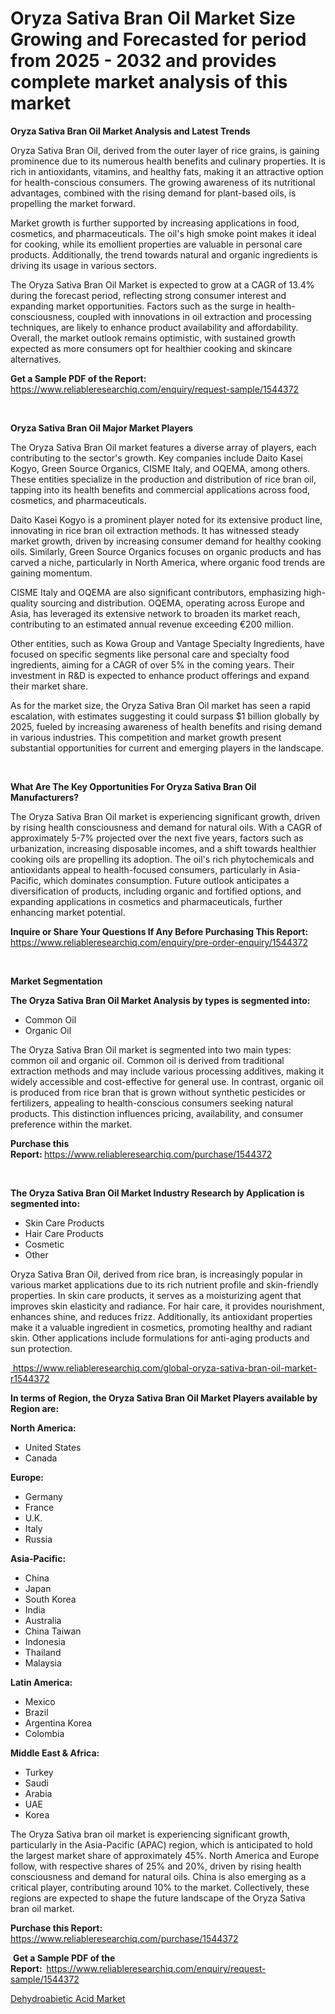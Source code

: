 <p><h1>Oryza Sativa Bran Oil Market Size Growing and Forecasted for period from 2025 - 2032 and provides complete market analysis of this market</h1></p><p><strong>Oryza Sativa Bran Oil Market Analysis and Latest Trends</strong></p>
<p><p>Oryza Sativa Bran Oil, derived from the outer layer of rice grains, is gaining prominence due to its numerous health benefits and culinary properties. It is rich in antioxidants, vitamins, and healthy fats, making it an attractive option for health-conscious consumers. The growing awareness of its nutritional advantages, combined with the rising demand for plant-based oils, is propelling the market forward.</p><p>Market growth is further supported by increasing applications in food, cosmetics, and pharmaceuticals. The oil's high smoke point makes it ideal for cooking, while its emollient properties are valuable in personal care products. Additionally, the trend towards natural and organic ingredients is driving its usage in various sectors.</p><p>The Oryza Sativa Bran Oil Market is expected to grow at a CAGR of 13.4% during the forecast period, reflecting strong consumer interest and expanding market opportunities. Factors such as the surge in health-consciousness, coupled with innovations in oil extraction and processing techniques, are likely to enhance product availability and affordability. Overall, the market outlook remains optimistic, with sustained growth expected as more consumers opt for healthier cooking and skincare alternatives.</p></p>
<p><strong>Get a Sample PDF of the Report:&nbsp;</strong> <a href="https://www.reliableresearchiq.com/enquiry/request-sample/1544372?utm_campaign=2293&utm_medium=2&utm_source=Github&utm_content=ia&utm_term=31032025&utm_id=oryza-sativa-bran-oil">https://www.reliableresearchiq.com/enquiry/request-sample/1544372</a></p>
<p>&nbsp;</p>
<p><strong>Oryza Sativa Bran Oil Major Market Players</strong></p>
<p><p>The Oryza Sativa Bran Oil market features a diverse array of players, each contributing to the sector's growth. Key companies include Daito Kasei Kogyo, Green Source Organics, CISME Italy, and OQEMA, among others. These entities specialize in the production and distribution of rice bran oil, tapping into its health benefits and commercial applications across food, cosmetics, and pharmaceuticals.</p><p>Daito Kasei Kogyo is a prominent player noted for its extensive product line, innovating in rice bran oil extraction methods. It has witnessed steady market growth, driven by increasing consumer demand for healthy cooking oils. Similarly, Green Source Organics focuses on organic products and has carved a niche, particularly in North America, where organic food trends are gaining momentum.</p><p>CISME Italy and OQEMA are also significant contributors, emphasizing high-quality sourcing and distribution. OQEMA, operating across Europe and Asia, has leveraged its extensive network to broaden its market reach, contributing to an estimated annual revenue exceeding €200 million.</p><p>Other entities, such as Kowa Group and Vantage Specialty Ingredients, have focused on specific segments like personal care and specialty food ingredients, aiming for a CAGR of over 5% in the coming years. Their investment in R&D is expected to enhance product offerings and expand their market share.</p><p>As for the market size, the Oryza Sativa Bran Oil market has seen a rapid escalation, with estimates suggesting it could surpass $1 billion globally by 2025, fueled by increasing awareness of health benefits and rising demand in various industries. This competition and market growth present substantial opportunities for current and emerging players in the landscape.</p></p>
<p>&nbsp;</p>
<p><strong>What Are The Key Opportunities For Oryza Sativa Bran Oil Manufacturers?</strong></p>
<p><p>The Oryza Sativa Bran Oil market is experiencing significant growth, driven by rising health consciousness and demand for natural oils. With a CAGR of approximately 5-7% projected over the next five years, factors such as urbanization, increasing disposable incomes, and a shift towards healthier cooking oils are propelling its adoption. The oil's rich phytochemicals and antioxidants appeal to health-focused consumers, particularly in Asia-Pacific, which dominates consumption. Future outlook anticipates a diversification of products, including organic and fortified options, and expanding applications in cosmetics and pharmaceuticals, further enhancing market potential.</p></p>
<p><strong>Inquire or Share Your Questions If Any Before Purchasing This Report:</strong> <a href="https://www.reliableresearchiq.com/enquiry/pre-order-enquiry/1544372?utm_campaign=2293&utm_medium=2&utm_source=Github&utm_content=ia&utm_term=31032025&utm_id=oryza-sativa-bran-oil">https://www.reliableresearchiq.com/enquiry/pre-order-enquiry/1544372</a></p>
<p>&nbsp;</p>
<p><strong>Market Segmentation</strong></p>
<p><strong>The Oryza Sativa Bran Oil Market Analysis by types is segmented into:</strong></p>
<p><ul><li>Common Oil</li><li>Organic Oil</li></ul></p>
<p><p>The Oryza Sativa Bran Oil market is segmented into two main types: common oil and organic oil. Common oil is derived from traditional extraction methods and may include various processing additives, making it widely accessible and cost-effective for general use. In contrast, organic oil is produced from rice bran that is grown without synthetic pesticides or fertilizers, appealing to health-conscious consumers seeking natural products. This distinction influences pricing, availability, and consumer preference within the market.</p></p>
<p><strong>Purchase this Report:&nbsp;</strong><a href="https://www.reliableresearchiq.com/purchase/1544372?utm_campaign=2293&utm_medium=2&utm_source=Github&utm_content=ia&utm_term=31032025&utm_id=oryza-sativa-bran-oil">https://www.reliableresearchiq.com/purchase/1544372</a></p>
<p>&nbsp;</p>
<p><strong>The Oryza Sativa Bran Oil Market Industry Research by Application is segmented into:</strong></p>
<p><ul><li>Skin Care Products</li><li>Hair Care Products</li><li>Cosmetic</li><li>Other</li></ul></p>
<p><p>Oryza Sativa Bran Oil, derived from rice bran, is increasingly popular in various market applications due to its rich nutrient profile and skin-friendly properties. In skin care products, it serves as a moisturizing agent that improves skin elasticity and radiance. For hair care, it provides nourishment, enhances shine, and reduces frizz. Additionally, its antioxidant properties make it a valuable ingredient in cosmetics, promoting healthy and radiant skin. Other applications include formulations for anti-aging products and sun protection.</p></p>
<p><a href="https://www.reliableresearchiq.com/global-oryza-sativa-bran-oil-market-r1544372?utm_campaign=2293&utm_medium=2&utm_source=Github&utm_content=ia&utm_term=31032025&utm_id=oryza-sativa-bran-oil">&nbsp;https://www.reliableresearchiq.com/global-oryza-sativa-bran-oil-market-r1544372</a></p>
<p><strong>In terms of Region, the Oryza Sativa Bran Oil Market Players available by Region are:</strong></p>
<p>
    <p> <strong> North America: </strong>
        <ul>
            <li>United States</li>
            <li>Canada</li>
        </ul>
        </p> 
    <p> <strong> Europe: </strong>
        <ul>
            <li>Germany</li>
            <li>France</li>
            <li>U.K.</li>
            <li>Italy</li>
            <li>Russia</li>
        </ul>
        </p> 
    <p> <strong> Asia-Pacific: </strong>
        <ul>
            <li>China</li>
            <li>Japan</li>
            <li>South Korea</li>
            <li>India</li>
            <li>Australia</li>
            <li>China Taiwan</li>
            <li>Indonesia</li>
            <li>Thailand</li>
            <li>Malaysia</li>
        </ul>
        </p> 
    <p> <strong> Latin America: </strong>
        <ul>
            <li>Mexico</li>
            <li>Brazil</li>
            <li>Argentina Korea</li>
            <li>Colombia</li>
        </ul>
        </p> 
    <p> <strong> Middle East & Africa: </strong>
        <ul>
            <li>Turkey</li>
            <li>Saudi</li>
            <li>Arabia</li>
            <li>UAE</li>
            <li>Korea</li>
        </ul>
    </p>
    </p>
<p><p>The Oryza Sativa bran oil market is experiencing significant growth, particularly in the Asia-Pacific (APAC) region, which is anticipated to hold the largest market share of approximately 45%. North America and Europe follow, with respective shares of 25% and 20%, driven by rising health consciousness and demand for natural oils. China is also emerging as a critical player, contributing around 10% to the market. Collectively, these regions are expected to shape the future landscape of the Oryza Sativa bran oil market.</p></p>
<p><strong>Purchase this Report: </strong><a href="https://www.reliableresearchiq.com/purchase/1544372?utm_campaign=2293&utm_medium=2&utm_source=Github&utm_content=ia&utm_term=31032025&utm_id=oryza-sativa-bran-oil">https://www.reliableresearchiq.com/purchase/1544372</a></p>
<p>&nbsp;<strong>Get a Sample PDF of the Report:&nbsp;&nbsp;</strong><a href="https://www.reliableresearchiq.com/enquiry/request-sample/1544372?utm_campaign=2293&utm_medium=2&utm_source=Github&utm_content=ia&utm_term=31032025&utm_id=oryza-sativa-bran-oil">https://www.reliableresearchiq.com/enquiry/request-sample/1544372</a></p>
<p><strong></strong></p>
<p><p><a href="https://github.com/bensemilia864/Market-Research-Report-List-1/blob/main/dehydroabietic-acid-market.md?utm_campaign=2293&utm_medium=2&utm_source=Github&utm_content=ia&utm_term=31032025&utm_id=oryza-sativa-bran-oil">Dehydroabietic Acid Market</a></p></p>